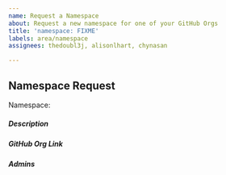 ```yaml
---
name: Request a Namespace
about: Request a new namespace for one of your GitHub Orgs
title: 'namespace: FIXME'
labels: area/namespace
assignees: thedoubl3j, alisonlhart, chynasan

---
```


## Namespace Request
Namespace: 

##### Description
<!--- One line description, will be visible in Galaxy--->

##### GitHub Org Link
<!--- Please provide us with a link to your GitHub org -->

##### Admins
<!--- Please provide us with a list of Galaxy users who you would like to set up as admins on this namespace -->
<!--- Please ensure each admin has logged into galaxy.ansible.com, which will create their user account -->
